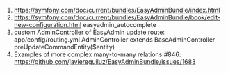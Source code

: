 1. https://symfony.com/doc/current/bundles/EasyAdminBundle/index.html
2. https://symfony.com/doc/current/bundles/EasyAdminBundle/book/edit-new-configuration.html
    easyadmin_autocomplete
3. custom AdminController of EasyAdmin
    update route: app/config/routing.yml
    AdminController extends BaseAdminController
    preUpdateCommandEntity($entity)
4. Examples of more complex many-to-many relations #846: 
   https://github.com/javiereguiluz/EasyAdminBundle/issues/1683 